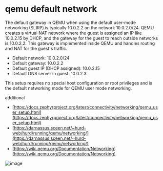 # qemu default network

The default gateway in QEMU when using the default user-mode networking (SLIRP) is typically 10.0.2.2 on the network 10.0.2.0/24. QEMU creates a virtual NAT network where the guest is assigned an IP like 10.0.2.15 by DHCP, and the gateway for the guest to reach outside networks is 10.0.2.2. This gateway is implemented inside QEMU and handles routing and NAT for the guest's traffic.


- Default network: 10.0.2.0/24
- Default gateway: 10.0.2.2
- Default guest IP (DHCP assigned): 10.0.2.15
- Default DNS server in guest: 10.0.2.3

This setup requires no special host configuration or root privileges and is the default networking mode for QEMU user mode networking.

additional
- [https://docs.zephyrproject.org/latest/connectivity/networking/qemu_user_setup.html](https://docs.zephyrproject.org/latest/connectivity/networking/qemu_user_setup.html)
- [https://darnassus.sceen.net/~hurd-web/hurd/running/qemu/networking/](https://darnassus.sceen.net/~hurd-web/hurd/running/qemu/networking/)
- [https://wiki.qemu.org/Documentation/Networking](https://wiki.qemu.org/Documentation/Networking)

![image](/assets/48f2d507fd958141a00b350df469bf5d076debc3f89ecb8785b87ff2f44e56f5eeb4ab6639640679f02cf29cbb0942992cfd0d92592042be8685c4ae.png)